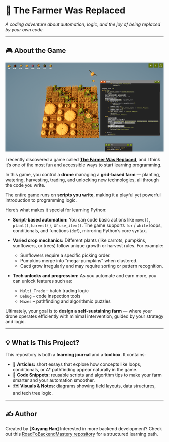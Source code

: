 # 🌾 The Farmer Was Replaced

*A coding adventure about automation, logic, and the joy of being replaced by your own code.*

---

## 🎮 About the Game

![game screenshot](assets/Game_Screenshot.png)

I recently discovered a game called [**The Farmer Was Replaced**](https://store.steampowered.com/app/2060160/The_Farmer_Was_Replaced/), and I think it’s one of the most fun and accessible ways to start learning programming.

In this game, you control a **drone** managing a **grid-based farm** — planting, watering, harvesting, trading, and unlocking new technologies, all through the code you write.

The entire game runs on **scripts you write**, making it a playful yet powerful introduction to programming logic.

Here’s what makes it special for learning Python:

* **Script-based automation:**
  You can code basic actions like `move()`, `plant()`, `harvest()`, or `use_item()`.
  The game supports `for` / `while` loops, conditionals, and functions (`def`), mirroring Python’s core syntax.

* **Varied crop mechanics:**
  Different plants (like carrots, pumpkins, sunflowers, or trees) follow unique growth or harvest rules.
  For example:

  * Sunflowers require a specific picking order.
  * Pumpkins merge into “mega-pumpkins” when clustered.
  * Cacti grow irregularly and may require sorting or pattern recognition.

* **Tech unlocks and progression:**
  As you automate and earn more, you can unlock features such as:

  * `Multi_Trade` – batch trading logic
  * `Debug` – code inspection tools
  * `Mazes` – pathfinding and algorithmic puzzles

Ultimately, your goal is to **design a self-sustaining farm** — where your drone operates efficiently with minimal intervention, guided by your strategy and logic.

---

## 💡 What Is This Project?

This repository is both a **learning journal** and a **toolbox**.
It contains:

* 🧠 **Articles:** short essays that explore how concepts like loops, conditionals, or A* pathfinding appear naturally in the game.
* 🧰 **Code Snippets:** reusable scripts and algorithm tips to make your farm smarter and your automation smoother.
* 🗺️ **Visuals & Notes:** diagrams showing field layouts, data structures, and tech tree logic.

---

## ✍️ Author

Created by **[Xuyang Han]**
Interested in more backend development? Check out this [RoadToBackendMastery repository](https://github.com/xuyangHan/RoadToBackendMastery) for a structured learning path.
